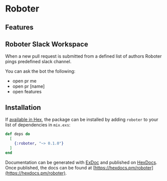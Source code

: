 # Roboter

## Features
## Roboter Slack Workspace

When a new pull request is submitted from a defined list of authors Roboter pings predefined slack channel.

You can ask the bot the following:
* open pr me
* open pr [name]
* open features


## Installation

If [available in Hex](https://hex.pm/docs/publish), the package can be installed
by adding `roboter` to your list of dependencies in `mix.exs`:

```elixir
def deps do
  [
    {:roboter, "~> 0.1.0"}
  ]
end
```

Documentation can be generated with [ExDoc](https://github.com/elixir-lang/ex_doc)
and published on [HexDocs](https://hexdocs.pm). Once published, the docs can
be found at [https://hexdocs.pm/roboter](https://hexdocs.pm/roboter).

